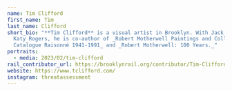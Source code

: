 ```yaml
---
name: Tim Clifford
first_name: Tim
last_name: Clifford
short_bio: "**Tim Clifford** is a visual artist in Brooklyn. With Jack Flam and
  Katy Rogers, he is co-author of _Robert Motherwell Paintings and Collages: A
  Catalogue Raisonné 1941-1991_ and _Robert Motherwell: 100 Years._"
portraits:
  - media: 2023/02/tim-clifford
rail_contributor_url: https://brooklynrail.org/contributor/Tim-Clifford
website: https://www.tclifford.com/
instagram: threatassessment
---
```

